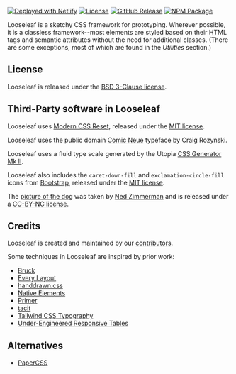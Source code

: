 [![Deployed with Netlify](https://badgen.net/badge/deployed/with%20netlify/cyan)](https://looseleaf.netlify.app)
[![License](https://badgen.net/github/license/accessibility-in-action/looseleaf)](https://github.com/accessibility-in-action/looseleaf/blob/main/LICENSE.md)
[![GitHub Release](https://badgen.net/github/release/accessibility-in-action/looseleaf)](https://github.com/accessibility-in-action/looseleaf/releases/latest)
[![NPM Package](https://badgen.net/npm/v/@accessibility-in-action/looseleaf)](https://npmjs.com/package/@accessibility-in-action/looseleaf)

Looseleaf is a sketchy CSS framework for prototyping. Wherever possible, it is a
classless framework--most elements are styled based on their HTML tags and
semantic attributes without the need for additional classes. (There are some
exceptions, most of which are found in the _Utilities_ section.)

## License

Looseleaf is released under the [BSD 3-Clause license](https://github.com/accessibility-in-action/looseleaf/blob/main/LICENSE.md).

## Third-Party software in Looseleaf

Looseleaf uses [Modern CSS Reset](https://github.com/hankchizljaw/modern-css-reset),
released under the [MIT license](https://github.com/hankchizljaw/modern-css-reset/blob/master/LICENSE).

Looseleaf uses the public domain [Comic Neue](http://comicneue.com/) typeface by
Craig Rozynski.

Looseleaf uses a fluid type scale generated by the Utopia [CSS Generator Mk II](https://utopia.fyi/generator-mk-ii/).

Looseleaf also includes the `caret-down-fill` and `exclamation-circle-fill`
icons from [Bootstrap](https://icons.getbootstrap.com/icons/), released under
the [MIT license](https://github.com/twbs/icons/blob/main/LICENSE.md).

The [picture of the dog](https://looseleaf.netlify.app/assets/images/aisha.jpg)
was taken by [Ned Zimmerman](https://github.com/greatislander) and is released
under a [CC-BY-NC license](https://creativecommons.org/licenses/by-nc/4.0/).

## Credits

Looseleaf is created and maintained by our [contributors](https://github.com/accessibility-in-action/looseleaf/graphs/contributors).

Some techniques in Looseleaf are inspired by prior work:

- [Bruck](https://github.com/Heydon/bruck)
- [Every Layout](https://every-layout.dev/)
- [handdrawn.css](https://fxaeberhard.github.io/handdrawn.css/)
- [Native Elements](https://native-elements.dev/)
- [Primer](https://primer.style/)
- [tacit](https://yegor256.github.io/tacit/)
- [Tailwind CSS Typography](https://tailwindcss-typography.netlify.app/)
- [Under-Engineered Responsive Tables](https://adrianroselli.com/2020/11/under-engineered-responsive-tables.html)

## Alternatives

- [PaperCSS](https://www.getpapercss.com/)
